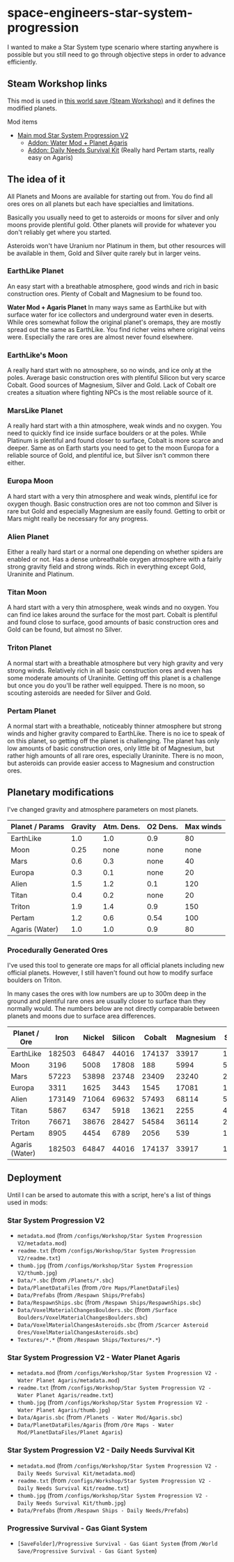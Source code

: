 # space-engineers-star-system-progression
I wanted to make a Star System type scenario where starting anywhere is possible but you still need to go through objective steps in order to advance efficiently.

## Steam Workshop links
This mod is used in [this world save (Steam Workshop)](https://steamcommunity.com/sharedfiles/filedetails/?edit=true&id=2590817100) and it defines the modified planets.

Mod items
* [Main mod Star System Progression V2](https://steamcommunity.com/sharedfiles/filedetails/?id=2590306434)
  * [Addon: Water Mod + Planet Agaris](https://steamcommunity.com/sharedfiles/filedetails/?id=2590313274)
  * [Addon: Daily Needs Survival Kit](https://steamcommunity.com/sharedfiles/filedetails/?id=2590791204) (Really hard Pertam starts, really easy on Agaris)

## The idea of it
All Planets and Moons are available for starting out from. You do find all ores ores on all planets but each have specialties and limitations.

Basically you usually need to get to asteroids or moons for silver and only moons provide plentiful gold. Other planets will provide for whatever you don't reliably get where you started.

Asteroids won't have Uranium nor Platinum in them, but other resources will be available in them, Gold and Silver quite rarely but in larger veins.

### EarthLike Planet
An easy start with a breathable atmosphere, good winds and rich in basic construction ores. Plenty of Cobalt and Magnesium to be found too.

**Water Mod + Agaris Planet**
In many ways same as EarthLike but with surface water for ice collectors and underground water even in deserts. While ores somewhat follow the original planet's oremaps, they are mostly spread out the same as EarthLike. You find richer veins where original veins were. Especially the rare ores are almost never found elsewhere.

### EarthLike's Moon
A really hard start with no atmosphere, so no winds, and ice only at the poles. Average basic construction ores with plentiful Silicon but very scarce Cobalt. Good sources of Magnesium, Silver and Gold. Lack of Cobalt ore creates a situation where fighting NPCs is the most reliable source of it.

### MarsLike Planet
A really hard start with a thin atmosphere, weak winds and no oxygen. You need to quickly find ice inside surface boulders or at the poles. While Platinum is plentiful and found closer to surface, Cobalt is more scarce and deeper. Same as on Earth starts you need to get to the moon Europa for a reliable source of Gold, and plentiful ice, but Silver isn't common there either.

### Europa Moon
A hard start with a very thin atmosphere and weak winds, plentiful ice for oxygen though. Basic construction ores are not too common and Silver is rare but Gold and especially Magnesium are easily found. Getting to orbit or Mars might really be necessary for any progress.

### Alien Planet
Either a really hard start or a normal one depending on whether spiders are enabled or not. Has a dense unbreathable oxygen atmosphere with a fairly strong gravity field and strong winds. Rich in everything except Gold, Uraninite and Platinum.

### Titan Moon
A hard start with a very thin atmosphere, weak winds and no oxygen. You can find ice lakes around the surface for the most part. Cobalt is plentiful and found close to surface, good amounts of basic construction ores and Gold can be found, but almost no Silver.

### Triton Planet
A normal start with a breathable atmosphere but very high gravity and very strong winds. Relatively rich in all basic construction ores and even has some moderate amounts of Uraninite. Getting off this planet is a challenge but once you do you'll be rather well equipped. There is no moon, so scouting asteroids are needed for Silver and Gold.

### Pertam Planet
A normal start with a breathable, noticeably thinner atmosphere but strong winds and higher gravity compared to EarthLike. There is no ice to speak of on this planet, so getting off the planet is challenging. The planet has only low amounts of basic construction ores, only little bit of Magnesium, but rather high amounts of all rare ores, especially Uraninite. There is no moon, but asteroids can provide easier access to Magnesium and construction ores.

## Planetary modifications
I've changed gravity and atmosphere parameters on most planets.

Planet / Params | Gravity | Atm. Dens. | O2 Dens. | Max winds
--------------- | ------- | ---------- | -------- | ---------
EarthLike       | 1.0     | 1.0        | 0.9      | 80
Moon            | 0.25    | none       | none     | none
Mars            | 0.6     | 0.3        | none     | 40
Europa          | 0.3     | 0.1        | none     | 20
Alien           | 1.5     | 1.2        | 0.1      | 120
Titan           | 0.4     | 0.2        | none     | 20
Triton          | 1.9     | 1.4        | 0.9      | 150
Pertam          | 1.2     | 0.6        | 0.54     | 100
Agaris (Water)  | 1.0     | 1.0        | 0.9      | 80

### Procedurally Generated Ores
I've used this tool to generate ore maps for all official planets including new official planets. However, I still haven't found out how to modify surface boulders on Triton.

In many cases the ores with low numbers are up to 300m deep in the ground and plentiful rare ones are usually closer to surface than they normally would. The numbers below are not directly comparable between planets and moons due to surface area differences.

Planet / Ore    | Iron   | Nickel | Silicon | Cobalt | Magnesium | Silver | Gold  | Uraninite | Platinum
------------    | ------ | ------ | ------- | ------ | --------- | ------ | ----- | --------- | --------
EarthLike       | 182503 | 64847  | 44016   | 174137 | 33917     | 121    | 181   | 154       | 160
Moon            | 3196   | 5008   | 17808   | 188    | 5994      | 5864   | 5152  | 91        | 490
Mars            | 57223  | 53898  | 23748   | 23409  | 23240     | 221    | 168   | 376       | 45359
Europa          | 3311   | 1625   | 3443    | 1545   | 17081     | 126    | 4211  | 71        | 299
Alien           | 173149 | 71064  | 69632   | 57493  | 68114     | 56952  | 633   | 2353      | 632
Titan           | 5867   | 6347   | 5918    | 13621  | 2255      | 40     | 8113  | 144       | 63
Triton          | 76671  | 38676  | 28427   | 54584  | 36114     | 259    | 2864  | 1933      | 477
Pertam          | 8905   | 4454   | 6789    | 2056   | 539       | 16509  | 26525 | 32194     | 10880
Agaris (Water)  | 182503 | 64847  | 44016   | 174137 | 33917     | 121    | 181   | 154       | 160

## Deployment
Until I can be arsed to automate this with a script, here's a list of things used in mods:

### Star System Progression V2
* `metadata.mod` (from `/configs/Workshop/Star System Progression V2/metadata.mod`)
* `readme.txt` (from `/configs/Workshop/Star System Progression V2/readme.txt`)
* `thumb.jpg` (from `/configs/Workshop/Star System Progression V2/thumb.jpg`)
* `Data/*.sbc` (from `/Planets/*.sbc`)
* `Data/PlanetDataFiles` (from `/Ore Maps/PlanetDataFiles`)
* `Data/Prefabs` (from `/Respawn Ships/Prefabs`)
* `Data/RespawnShips.sbc` (from `/Respawn Ships/RespawnShips.sbc`)
* `Data/VoxelMaterialChangesBoulders.sbc` (from `/Surface Boulders/VoxelMaterialChangesBoulders.sbc`)
* `Data/VoxelMaterialChangesAsteroids.sbc` (from `/Scarcer Asteroid Ores/VoxelMaterialChangesAsteroids.sbc`)
* `Textures/*.*` (from `/Respawn Ships/Textures/*.*`)

### Star System Progression V2 - Water Planet Agaris
* `metadata.mod` (from `/configs/Workshop/Star System Progression V2 - Water Planet Agaris/metadata.mod`)
* `readme.txt` (from `/configs/Workshop/Star System Progression V2 - Water Planet Agaris/readme.txt`)
* `thumb.jpg` (from `/configs/Workshop/Star System Progression V2 - Water Planet Agaris/thumb.jpg`)
* `Data/Agaris.sbc` (from `/Planets - Water Mod/Agaris.sbc`)
* `Data/PlanetDataFiles/Agaris` (from `/Ore Maps - Water Mod/PlanetDataFiles/Planet Agaris`)

### Star System Progression V2 - Daily Needs Survival Kit
* `metadata.mod` (from `/configs/Workshop/Star System Progression V2 - Daily Needs Survival Kit/metadata.mod`)
* `readme.txt` (from `/configs/Workshop/Star System Progression V2 - Daily Needs Survival Kit/readme.txt`)
* `thumb.jpg` (from `/configs/Workshop/Star System Progression V2 - Daily Needs Survival Kit/thumb.jpg`)
* `Data/Prefabs` (from `/Respawn Ships - Daily Needs/Prefabs`)

### Progressive Survival - Gas Giant System
* `[SaveFolder]/Progressive Survival - Gas Giant System` (from `/World Save/Progressive Survival - Gas Giant System`)
